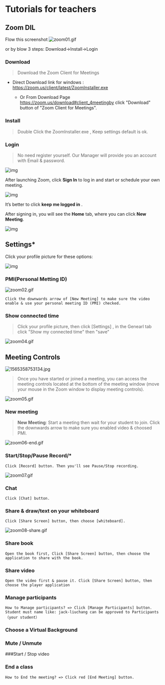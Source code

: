 # Tutorials for teachers



## Zoom DIL

Flow this screenshot 
![zoom01.gif](https://i.loli.net/2019/08/06/qYGMV8EbL7tRnUZ.gif)

or by blow 3 steps: Download->Install->Login

### Download

> Download the Zoom Client for Meetings

- Direct Download link for windows :  https://zoom.us/client/latest/ZoomInstaller.exe

  - Or From Download Page https://zoom.us/download#client_4meetingby click "Download" button of "Zoom Client for Meetings".

  

### Install

> Double Click the ZoomInstaller.exe , Keep settings default is ok.

### Login

> No need register yourself. Our Manager will provide you an account with Email & password.

![img](https://assets.zoom.us/images/en-us/desktop/generic/home/join-meeting-or-sign-in-screen.png)

After launching Zoom, click **Sign In** to  log in and start or schedule your own meeting.

![img](https://assets.zoom.us/images/en-us/desktop/generic/home/sign-in-screen.png)

It’s better to click **keep me logged in** .

After signing in, you will see the **Home** tab, where you can click **New Meeting**.

![img](https://assets.zoom.us/images/en-us/desktop/generic/home/home-screen.png)



## Settings*

Click your profile picture for these options:

![img](https://assets.zoom.us/images/en-us/desktop/generic/home/status-menu-add-personal-note.png)

### PMI(Personal Metting ID)

![zoom02.gif](https://i.loli.net/2019/08/06/Xn1W5O6yLEZSrTc.gif)

	Click the downwards arrow of [New Meeting] to make sure the video enable & use your personal meeting ID (PMI) checked.


### Show connected time
> Click your profile picture, then click [Settings] , in the Genearl tab click "Show my connected time" then "save"

![zoom04.gif](https://i.loli.net/2019/08/06/s3Pgo2p5ji1Tq6J.gif)

## Meeting Controls

![1565358753134.jpg](https://i.loli.net/2019/08/09/IiTZjkBYESoqNRe.jpg)

> Once you have started or joined a meeting, you can access the meeting controls located at the bottom of the meeting window (move your mouse in the Zoom window to display meeting controls).

![zoom05.gif](https://i.loli.net/2019/08/06/kIo2i1SKHJmcA3Q.gif)

### New meeting

> **New Meeting**: Start a meeting then wait for your student to join.  Click the downwards arrow to make sure you enabled video & choosed PMI.

  ![zoom06-end.gif](https://i.loli.net/2019/08/06/FxZClduzMBLn547.gif)

### Start/Stop/Pause Record/*
	Click [Record] button. Then you'll see Pause/Stop recording.

![zoom07.gif](https://i.loli.net/2019/08/06/mGXoCUlNfMgqv28.gif)


### Chat
	Click [Chat] button. 

### Share & draw/text on your whiteboard 
	Click [Share Screen] button, then choose [whiteboard].

![zoom08-share.gif](https://i.loli.net/2019/08/06/IiJonvbK2W71TGP.gif)



### Share book

	Open the book first, Click [Share Screen] button, then choose the application to share with the book.


### Share video
	Open the video first & pause it. Click [Share Screen] button, then choose the player application 

### Manage participants
	How to Manage participants? => Click [Manage Participants] button.
	Student must name like: jack-liuchang can be approved to Participants（your student）



### Choose a Virtual Background



### Mute / **Unmute**



###Start / Stop video



### End  a class

	How to End the meeting? => Click red [End Meeting] button. 


